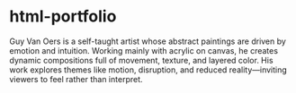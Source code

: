 # html-portfolio
Guy Van Oers is a self-taught artist whose abstract paintings are driven by emotion and intuition. Working mainly with acrylic on canvas, he creates dynamic compositions full of movement, texture, and layered color. His work explores themes like motion, disruption, and reduced reality—inviting viewers to feel rather than interpret.
